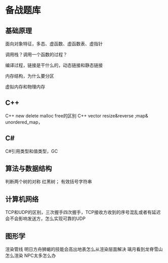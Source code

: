 # 备战题库
## 基础原理
面向对象特征，多态、虚函数、虚函数表、虚指针

调用栈？调用一个函数的过程？

编译过程，链接是干什么的，动态链接和静态链接

内存结构，为什么要分区

虚拟内存和物理内存

## C++
C++ new delete malloc free的区别
C++ vector resize&reverse ;map& unordered_map，

## C#
C#引用类型和值类型，GC

## 算法与数据结构
判断两个树的对称
红黑树；
有效括号字符串

## 计算机网络
TCP和UDP的区别，三次握手四次握手，TCP接收方收到的序号混乱或者有延迟会不会影响发送方，怎么实现可靠的UDP

## 图形学
渲染管线
明日方舟狮蝎的技能会高出地表怎么从渲染层面解决
璃月看到龙脊雪山怎么渲染
NPC太多怎么办